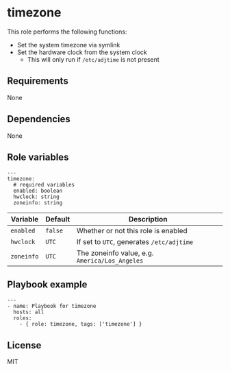 # timezone

This role performs the following functions:

- Set the system timezone via symlink
- Set the hardware clock from the system clock
    - This will only run if `/etc/adjtime` is not present

## Requirements

None

## Dependencies

None

## Role variables

```
---
timezone:
  # required variables
  enabled: boolean
  hwclock: string
  zoneinfo: string
```

| Variable   | Default | Description                                    |
| ---------- | ------- | ---------------------------------------------- |
| `enabled`  | `false` | Whether or not this role is enabled            |
| `hwclock`  | `UTC`   | If set to `UTC`, generates `/etc/adjtime`      |
| `zoneinfo` | `UTC`   | The zoneinfo value, e.g. `America/Los_Angeles` |

## Playbook example

```
---
- name: Playbook for timezone
  hosts: all
  roles:
    - { role: timezone, tags: ['timezone'] }
```

## License

MIT
